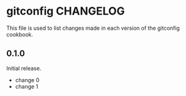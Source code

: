 # gitconfig CHANGELOG

This file is used to list changes made in each version of the gitconfig cookbook.

## 0.1.0

Initial release.

- change 0
- change 1
